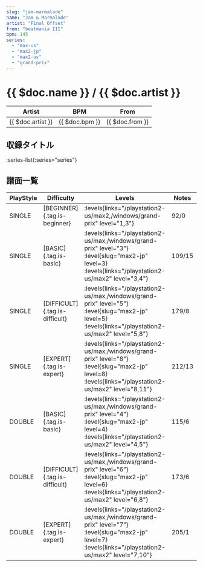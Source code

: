 ```yaml
---
slug: "jam-marmalade"
name: "Jam & Marmalade"
artist: "Final Offset"
from: "beatmania III"
bpm: 145
series:
  - "max-us"
  - "max2-jp"
  - "max2-us"
  - "grand-prix"
---
```


# {{ $doc.name }} / {{ $doc.artist }}

|Artist|BPM|From|
|------|---|----|
|{{ $doc.artist }}|{{ $doc.bpm }}|{{ $doc.from }}|

## 収録タイトル

:series-list{:series="series"}

## 譜面一覧

|PlayStyle|Difficulty|Levels|Notes|Movie|
|---------|----------|------|-----|-----|
|SINGLE|[BEGINNER]{.tag.is-beginner}| :levels{links="/playstation2-us/max2,/windows/grand-prix" level="1,3"}|92/0||
|SINGLE|[BASIC]{.tag.is-basic}| :levels{links="/playstation2-us/max,/windows/grand-prix" level="3"} :level{slug="max2-jp" level=3} :levels{links="/playstation2-us/max2" level="3,4"}|109/15||
|SINGLE|[DIFFICULT]{.tag.is-difficult}| :levels{links="/playstation2-us/max,/windows/grand-prix" level="5"} :level{slug="max2-jp" level=5} :levels{links="/playstation2-us/max2" level="5,8"}|179/8||
|SINGLE|[EXPERT]{.tag.is-expert}| :levels{links="/playstation2-us/max,/windows/grand-prix" level="8"} :level{slug="max2-jp" level=8} :levels{links="/playstation2-us/max2" level="8,11"}|212/13||
|DOUBLE|[BASIC]{.tag.is-basic}| :levels{links="/playstation2-us/max,/windows/grand-prix" level="4"} :level{slug="max2-jp" level=4} :levels{links="/playstation2-us/max2" level="4,5"}|115/6||
|DOUBLE|[DIFFICULT]{.tag.is-difficult}| :levels{links="/playstation2-us/max,/windows/grand-prix" level="6"} :level{slug="max2-jp" level=6} :levels{links="/playstation2-us/max2" level="6,8"}|173/6||
|DOUBLE|[EXPERT]{.tag.is-expert}| :levels{links="/playstation2-us/max,/windows/grand-prix" level="7"} :level{slug="max2-jp" level=7} :levels{links="/playstation2-us/max2" level="7,10"}|205/1||
